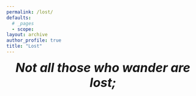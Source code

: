```yaml
---
permalink: /lost/
defaults:
  # _pages
  - scope:
layout: archive
author_profile: true
title: "Lost"
---
```


<center>
<b style="font-size:32px"> <i>Not all those who wander are lost; </i></b>
</center>
